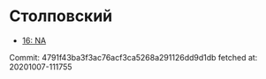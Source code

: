 # Столповский
- [16: NA](16.md)

Commit: 4791f43ba3f3ac76acf3ca5268a291126dd9d1db
 fetched at: 20201007-111755
